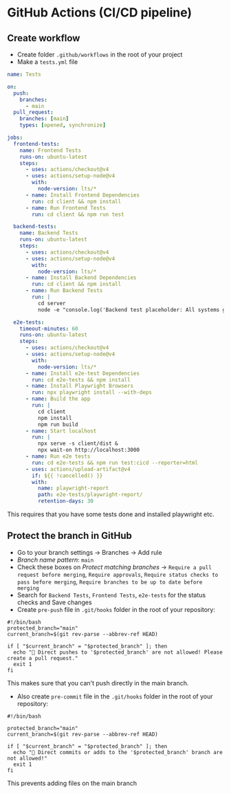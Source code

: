 # GitHub Actions (CI/CD pipeline)

## Create workflow

- Create folder `.github/workflows` in the root of your project
- Make a `tests.yml` file

```yml
name: Tests

on:
  push:
    branches:
      - main
  pull_request:
    branches: [main]
    types: [opened, synchronize]

jobs:
  frontend-tests:
    name: Frontend Tests
    runs-on: ubuntu-latest
    steps:
      - uses: actions/checkout@v4
      - uses: actions/setup-node@v4
        with:
          node-version: lts/*
      - name: Install Frontend Dependencies
        run: cd client && npm install
      - name: Run Frontend Tests
        run: cd client && npm run test

  backend-tests:
    name: Backend Tests
    runs-on: ubuntu-latest
    steps:
      - uses: actions/checkout@v4
      - uses: actions/setup-node@v4
        with:
          node-version: lts/*
      - name: Install Backend Dependencies
        run: cd client && npm install
      - name: Run Backend Tests
        run: |
          cd server
          node -e "console.log('Backend test placeholder: All systems go!')"

  e2e-tests:
    timeout-minutes: 60
    runs-on: ubuntu-latest
    steps:
      - uses: actions/checkout@v4
      - uses: actions/setup-node@v4
        with:
          node-version: lts/*
      - name: Install e2e-test Dependencies
        run: cd e2e-tests && npm install
      - name: Install Playwright Browsers
        run: npx playwright install --with-deps
      - name: Build the app
        run: |
          cd client
          npm install
          npm run build
      - name: Start localhost
        run: |
          npx serve -s client/dist &
          npx wait-on http://localhost:3000
      - name: Run e2e tests
        run: cd e2e-tests && npm run test:cicd --reporter=html
      - uses: actions/upload-artifact@v4
        if: ${{ !cancelled() }}
        with:
          name: playwright-report
          path: e2e-tests/playwright-report/
          retention-days: 30
```

This requires that you have some tests done and installed playwright etc.

## Protect the branch in GitHub

- Go to your branch settings -> Branches -> Add rule
- _Branch name pattern_: `main`
- Check these boxes on _Protect matching branches_ -> `Require a pull request before merging`, `Require approvals`, `Require status checks to pass before merging`, `Require branches to be up to date before merging`
- Search for `Backend Tests`, `Frontend Tests`, `e2e-tests` for the status checks and Save changes
- Create `pre-push` file in `.git/hooks` folder in the root of your repository:

```
#!/bin/bash
protected_branch="main"
current_branch=$(git rev-parse --abbrev-ref HEAD)

if [ "$current_branch" = "$protected_branch" ]; then
  echo "🚨 Direct pushes to '$protected_branch' are not allowed! Please create a pull request."
  exit 1
fi
```

This makes sure that you can't push directly in the main branch.

- Also create `pre-commit` file in the `.git/hooks` folder in the root of your repository:

```
#!/bin/bash

protected_branch="main"
current_branch=$(git rev-parse --abbrev-ref HEAD)

if [ "$current_branch" = "$protected_branch" ]; then
  echo "🚨 Direct commits or adds to the '$protected_branch' branch are not allowed!"
  exit 1
fi
```

This prevents adding files on the main branch
